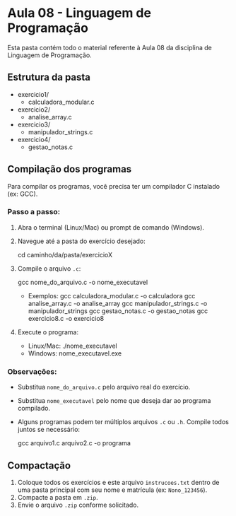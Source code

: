 # Aula 08 - Linguagem de Programação

Esta pasta contém todo o material referente à Aula 08 da disciplina de Linguagem de Programação.

## Estrutura da pasta

- exercicio1/
  - calculadora_modular.c
- exercicio2/
  - analise_array.c
- exercicio3/
  - manipulador_strings.c
- exercicio4/
  - gestao_notas.c


## Compilação dos programas

Para compilar os programas, você precisa ter um compilador C instalado (ex: GCC).

### Passo a passo:

1. Abra o terminal (Linux/Mac) ou prompt de comando (Windows).
2. Navegue até a pasta do exercício desejado:

   cd caminho/da/pasta/exercicioX

3. Compile o arquivo `.c`:

   gcc nome_do_arquivo.c -o nome_executavel

   - Exemplos:
     gcc calculadora_modular.c -o calculadora
     gcc analise_array.c -o analise_array
     gcc manipulador_strings.c -o manipulador_strings
     gcc gestao_notas.c -o gestao_notas
     gcc exercicio8.c -o exercicio8

4. Execute o programa:

   - Linux/Mac:
     ./nome_executavel
   - Windows:
     nome_executavel.exe

### Observações:

- Substitua `nome_do_arquivo.c` pelo arquivo real do exercício.
- Substitua `nome_executavel` pelo nome que deseja dar ao programa compilado.
- Alguns programas podem ter múltiplos arquivos `.c` ou `.h`. Compile todos juntos se necessário:

   gcc arquivo1.c arquivo2.c -o programa

## Compactação

1. Coloque todos os exercícios e este arquivo `instrucoes.txt` dentro de uma pasta principal com seu nome e matrícula (ex: `Nono_123456`).
2. Compacte a pasta em `.zip`.
3. Envie o arquivo `.zip` conforme solicitado.


